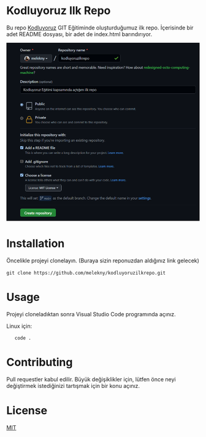 # Kodluyoruz Ilk Repo

Bu repo [Kodluyoruz](https://www.kodluyoruz.org/) GIT Eğitiminde oluşturduğumuz ilk repo. İçerisinde bir adet README dosyası, bir adet de index.html barındırıyor.

![Proje Resmi](https://github.com/melekny/kodluyoruzilkrepo/blob/main/figures/github.png)

#   Installation
Öncelikle projeyi clonelayın. (Buraya sizin reponuzdan aldığınız link gelecek)

`git clone https://github.com/melekny/kodluyoruzilkrepo.git`

#   Usage
Projeyi cloneladıktan sonra Visual Studio Code programında açınız.

Linux için:

```cd kodluyoruzilkrepo    
   code .
```

#   Contributing
Pull requestler kabul edilir. Büyük değişiklikler için, lütfen önce neyi değiştirmek istediğinizi tartışmak için bir konu açınız.

#    License
[MIT](https://choosealicense.com/licenses/mit/)

